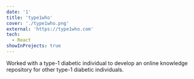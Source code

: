 ```yaml
---
date: '1'
title: 'type1who'
cover: './type1who.png'
external: 'https://type1who.com'
tech:
  - React
showInProjects: true
---
```


Worked with a type-1 diabetic individual to develop an online knowledge repository for other type-1 diabetic individuals.
